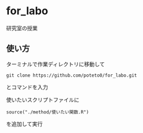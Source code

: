 # for_labo
研究室の授業

## 使い方
ターミナルで作業ディレクトリに移動して
```
git clone https://github.com/poteto0/for_labo.git
```
とコマンドを入力

使いたいスクリプトファイルに
```
source("./method/使いたい関数.R")
```
を追加して実行
